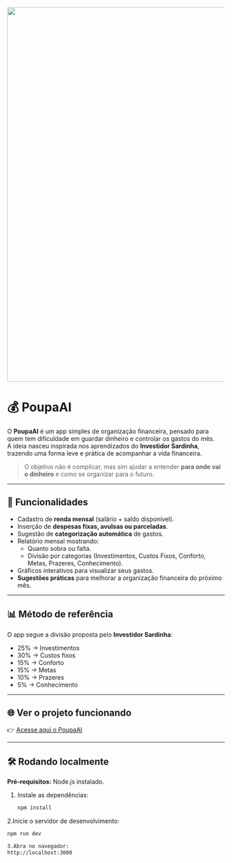 <div align="center">
  <img width="1897" height="866" alt="Captura de tela 2025-09-26 112422" src="https://github.com/user-attachments/assets/0ad9b729-8467-48b9-84eb-4a94d97beada" />
</div>

# 💰 PoupaAI

O **PoupaAI** é um app simples de organização financeira, pensado para quem tem dificuldade em guardar dinheiro e controlar os gastos do mês.  
A ideia nasceu inspirada nos aprendizados do **Investidor Sardinha**, trazendo uma forma leve e prática de acompanhar a vida financeira.

> O objetivo não é complicar, mas sim ajudar a entender **para onde vai o dinheiro** e como se organizar para o futuro.

---

## 🚀 Funcionalidades

- Cadastro de **renda mensal** (salário + saldo disponível).  
- Inserção de **despesas fixas, avulsas ou parceladas**.  
- Sugestão de **categorização automática** de gastos.  
- Relatório mensal mostrando:
  - Quanto sobra ou falta.
  - Divisão por categorias (Investimentos, Custos Fixos, Conforto, Metas, Prazeres, Conhecimento).  
- Gráficos interativos para visualizar seus gastos.  
- **Sugestões práticas** para melhorar a organização financeira do próximo mês.  

---

## 📊 Método de referência

O app segue a divisão proposta pelo **Investidor Sardinha**:  

- 25% → Investimentos  
- 30% → Custos fixos  
- 15% → Conforto  
- 15% → Metas  
- 10% → Prazeres  
- 5% → Conhecimento  

---

## 🌐 Ver o projeto funcionando

👉 [Acesse aqui o PoupaAI](https://poupa-ai-orpin.vercel.app/)  

---

## 🛠️ Rodando localmente

**Pré-requisitos:** Node.js instalado.  

1. Instale as dependências:
   ```bash
   npm install

2.Inicie o servidor de desenvolvimento:
   ```bash
   npm run dev

3.Abra no navegador:
   http://localhost:3000

